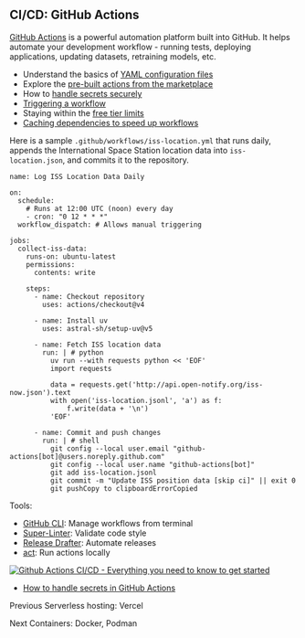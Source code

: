 ## CI/CD: GitHub Actions

[GitHub Actions](https://github.com/features/actions) is a powerful automation
platform built into GitHub. It helps automate your development workflow -
running tests, deploying applications, updating datasets, retraining models,
etc.

  * Understand the basics of [YAML configuration files](https://docs.github.com/en/actions/writing-workflows/quickstart)
  * Explore the [pre-built actions from the marketplace](https://github.com/marketplace?type=actions)
  * How to [handle secrets securely](https://docs.github.com/en/actions/security-for-github-actions/security-guides/using-secrets-in-github-actions)
  * [Triggering a workflow](https://docs.github.com/en/actions/writing-workflows/choosing-when-your-workflow-runs/triggering-a-workflow)
  * Staying within the [free tier limits](https://docs.github.com/en/billing/managing-billing-for-your-products/managing-billing-for-github-actions/about-billing-for-github-actions)
  * [Caching dependencies to speed up workflows](https://docs.github.com/en/actions/writing-workflows/choosing-what-your-workflow-does/caching-dependencies-to-speed-up-workflows)

Here is a sample `.github/workflows/iss-location.yml` that runs daily, appends
the International Space Station location data into `iss-location.json`, and
commits it to the repository.

    
    
    name: Log ISS Location Data Daily
    
    on:
      schedule:
        # Runs at 12:00 UTC (noon) every day
        - cron: "0 12 * * *"
      workflow_dispatch: # Allows manual triggering
    
    jobs:
      collect-iss-data:
        runs-on: ubuntu-latest
        permissions:
          contents: write
    
        steps:
          - name: Checkout repository
            uses: actions/checkout@v4
    
          - name: Install uv
            uses: astral-sh/setup-uv@v5
    
          - name: Fetch ISS location data
            run: | # python
              uv run --with requests python << 'EOF'
              import requests
    
              data = requests.get('http://api.open-notify.org/iss-now.json').text
              with open('iss-location.jsonl', 'a') as f:
                  f.write(data + '\n')
              'EOF'
    
          - name: Commit and push changes
            run: | # shell
              git config --local user.email "github-actions[bot]@users.noreply.github.com"
              git config --local user.name "github-actions[bot]"
              git add iss-location.jsonl
              git commit -m "Update ISS position data [skip ci]" || exit 0
              git pushCopy to clipboardErrorCopied

Tools:

  * [GitHub CLI](https://cli.github.com/): Manage workflows from terminal
  * [Super-Linter](https://github.com/github/super-linter): Validate code style
  * [Release Drafter](https://github.com/release-drafter/release-drafter): Automate releases
  * [act](https://github.com/nektos/act): Run actions locally

[![Github Actions CI/CD - Everything you need to know to get
started](https://i.ytimg.com/vi_webp/mFFXuXjVgkU/sddefault.webp)](https://youtu.be/mFFXuXjVgkU)

  * [How to handle secrets in GitHub Actions](https://youtu.be/1tD7km5jK70)

Previous Serverless hosting: Vercel

Next Containers: Docker, Podman

